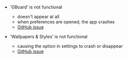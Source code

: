 - 'GBoard' is not functional 
    - doesn't appear at all
    - when preferences are opened, the app crashes
    - [GitHub issue](https://github.com/chickendrop89/systemless-gapps/issues/2)

- 'Wallpapers & Styles' is not functional 
    - causing the option in settings to crash or disappear
    - [GitHub issue](https://github.com/chickendrop89/systemless-gapps/issues/3)
